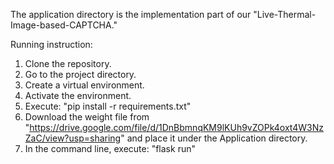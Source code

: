 The application directory is the implementation part of our "Live-Thermal-Image-based-CAPTCHA."

Running instruction:
1. Clone the repository.
2. Go to the project directory.
3. Create a virtual environment.
4. Activate the environment.
5. Execute: "pip install -r requirements.txt"
6. Download the weight file from "https://drive.google.com/file/d/1DnBbmnqKM9lKUh9vZOPk4oxt4W3NzZaC/view?usp=sharing" and place it under the Application directory.
7. In the command line, execute: "flask run"

